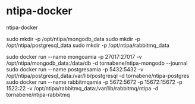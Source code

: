 ntipa-docker
============

ntipa-docker


sudo mkdir -p /opt/ntipa/mongodb_data
sudo mkdir -p /opt/ntipa/postgresql_data
sudo mkdir -p /opt/ntipa/rabbitmq_data

sudo docker run  --name mongoamia    -p 27017:27017  -v  /opt/ntipa/mongodb_data:/data/db -d   tornabene/ntipa-mongodb  --journal
sudo docker run  --name postgresamia -p 5432:5432 -v  /opt/ntipa/postgresql_data:/var/lib/postgresql -d   tornabene/ntipa-postgres     
sudo docker run  --name rabbitmqamia -p 5672:5672 -p 15672:15672 -p 1522:22  -v /opt/ntipa/rabbitmq_data:/var/lib/rabbitmq/ntipa -d tornabene/ntipa-rabbitmq